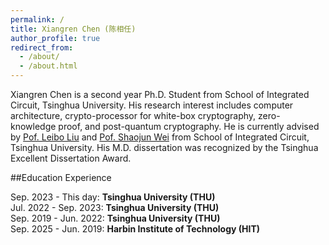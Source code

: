 ```yaml
---
permalink: /
title: Xiangren Chen (陈相任)
author_profile: true
redirect_from: 
  - /about/
  - /about.html
---
```


Xiangren Chen is a second year Ph.D. Student from School of Integrated Circuit, Tsinghua University. His research interest includes computer architecture, crypto-processor for white-box cryptography, zero-knowledge proof, and post-quantum cryptography. He is currently advised by [Pof. Leibo Liu](https://www.sic.tsinghua.edu.cn/info/1014/1807.htm) and  [Pof. Shaojun Wei](https://www.ime.tsinghua.edu.cn/info/1014/1789.htm) from School of Integrated Circuit, Tsinghua University. His M.D. dissertation was recognized by the Tsinghua Excellent Dissertation Award.


##Education Experience

Sep. 2023 - This day: **Tsinghua University (THU)**  
Jul. 2022 - Sep. 2023: **Tsinghua University (THU)**  
Sep. 2019 - Jun. 2022: **Tsinghua University (THU)**  
Sep. 2025 - Jun. 2019: **Harbin Institute of Technology (HIT)**
